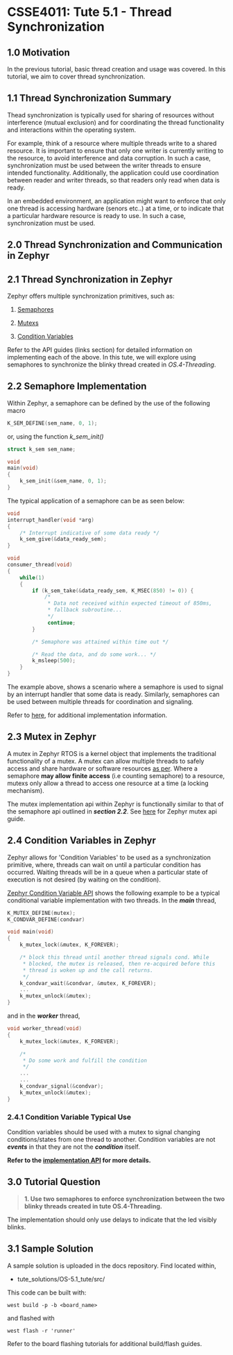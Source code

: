 # CSSE4011: Tute 5.1 - Thread Synchronization 

## **1.0 Motivation**

In the previous tutorial, basic thread creation and usage was covered. In this tutorial, we aim to cover thread synchronization.


## **1.1 Thread Synchronization Summary**

Thead synchronization is typically used for sharing of resources without interference (mutual exclusion) and for coordinating the thread functionality and interactions within the operating system. 

For example, think of a resource where multiple threads write to a shared resource. It is important to ensure that only one writer is currently writing to the resource, to avoid interference and data corruption. In such a case, synchronization must be used between the writer threads to ensure intended functionality. Additionally, the application could use coordination between reader and writer threads, so that readers only read when data is ready. 

In an embedded environment, an application might want to enforce that only one thread is accessing hardware (senors etc..) at a time, or to indicate that a particular hardware resource is ready to use. In such a case, synchronization must be used. 

## **2.0 Thread Synchronization and Communication in Zephyr**

## **2.1 Thread Synchronization in Zephyr**

Zephyr offers multiple synchronization primitives, such as:

1. [Semaphores](https://docs.zephyrproject.org/latest/reference/kernel/synchronization/semaphores.html)
   
2. [Mutexs](https://docs.zephyrproject.org/latest/reference/kernel/synchronization/mutexes.html)  
          
3. [Condition Variables](https://docs.zephyrproject.org/latest/reference/kernel/synchronization/condvar.html) 

Refer to the API guides (links section) for detailed information on implementing each of the above. In this tute, we will explore using semaphores to synchronize the blinky thread created in *OS.4-Threading*. 

## **2.2 Semaphore Implementation**

Within Zephyr, a semaphore can be defined by the use of the following macro

```C
K_SEM_DEFINE(sem_name, 0, 1);
```

or, using the function  *k_sem_init()*

```C
struct k_sem sem_name;

void
main(void)
{
    k_sem_init(&sem_name, 0, 1);
}
```

The typical application of a semaphore can be as seen below:

```C
void
interrupt_handler(void *arg)
{
    /* Interrupt indicative of some data ready */
    k_sem_give(&data_ready_sem);
}

void
consumer_thread(void)
{
    while(1)
    {
        if (k_sem_take(&data_ready_sem, K_MSEC(850) != 0)) {
            /* 
             * Data not received within expected timeout of 850ms, 
             * fallback subroutine...
             */
             continue;
        }

        /* Semaphore was attained within time out */

        /* Read the data, and do some work... */
        k_msleep(500);
    }
}
```
The example above, shows a scenario where a semaphore is used to signal by an interrupt handler that some data is ready. Similarly, semaphores can be used between multiple threads for coordination and signaling. 

Refer to [here](https://docs.zephyrproject.org/latest/reference/kernel/synchronization/semaphores.html), for additional implementation information. 

## **2.3 Mutex in Zephyr**

A mutex in Zephyr RTOS is a kernel object that implements the traditional functionality of a mutex. A mutex can allow multiple threads to safely access and share hardware or software resources [as per](https://docs.zephyrproject.org/latest/reference/kernel/synchronization/mutexes.html). Where a semaphore **may allow finite access** (i.e counting semaphore) to a resource, mutexs only allow a thread to access one resource at a time (a locking mechanism). 

The mutex implementation api within Zephyr is functionally similar to that of the semaphore api outlined in ***section 2.2***. See [here](https://docs.zephyrproject.org/latest/reference/kernel/synchronization/condvar.html) for Zephyr mutex api guide.

## **2.4 Condition Variables in Zephyr**

Zephyr allows for 'Condition Variables' to be used as a synchronization primitive, where, threads can wait on until a particular condition has occurred. Waiting threads will be in a queue when a particular state of execution is not desired (by waiting on the condition).


[Zephyr Condition Variable API](https://docs.zephyrproject.org/latest/reference/kernel/synchronization/condvar.html) shows the following example to be  a typical conditional variable implementation with two threads. In the ***main*** thread, 

```C
K_MUTEX_DEFINE(mutex);
K_CONDVAR_DEFINE(condvar)

void main(void)
{
    k_mutex_lock(&mutex, K_FOREVER);

    /* block this thread until another thread signals cond. While
     * blocked, the mutex is released, then re-acquired before this
     * thread is woken up and the call returns.
     */
    k_condvar_wait(&condvar, &mutex, K_FOREVER);
    ...
    k_mutex_unlock(&mutex);
}
```
and in the ***worker*** thread,

```C
void worker_thread(void)
{
    k_mutex_lock(&mutex, K_FOREVER);

    /*
     * Do some work and fulfill the condition
     */
    ...
    ...
    k_condvar_signal(&condvar);
    k_mutex_unlock(&mutex);
}
```

### **2.4.1 Condition Variable Typical Use**

Condition variables should be used with a mutex to signal changing conditions/states from one thread to another. Condition variables are not ***events*** in that they are not the ***condition*** itself.

**Refer to the [implementation API](https://docs.zephyrproject.org/latest/reference/kernel/synchronization/condvar.html) for more details.**

## **3.0 Tutorial Question**

> **1. Use two semaphores to enforce synchronization between the two blinky threads created in tute OS.4-Threading.**

The implementation should only use delays to indicate that the led visibly blinks. 

## **3.1 Sample Solution**

A sample solution is uploaded in the docs repository. Find located within,

* tute_solutions/OS-5.1_tute/src/

This code can be built with:

```SHELL
west build -p -b <board_name>
```

and flashed with

```SHELL
west flash -r 'runner'
```

Refer to the board flashing tutorials for additional build/flash guides.
